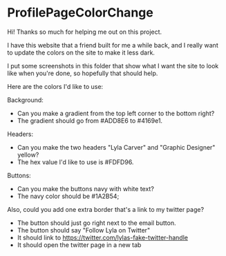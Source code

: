 # ProfilePageColorChange

Hi! Thanks so much for helping me out on this project.

I have this website that a friend built for me a while back,
and I really want to update the colors on the site to make it less dark.

I put some screenshots in this folder that show what I want the site
to look like when you're done, so hopefully that should help.

Here are the colors I'd like to use:

Background:

- Can you make a gradient from the top left corner to the bottom right?
- The gradient should go from #ADD8E6 to #4169e1.

Headers:

- Can you make the two headers "Lyla Carver" and "Graphic Designer" yellow?
- The hex value I'd like to use is #FDFD96.

Buttons:

- Can you make the buttons navy with white text?
- The navy color should be #1A2B54;

Also, could you add one extra border that's a link to my twitter page?

- The button should just go right next to the email button.
- The button should say "Follow Lyla on Twitter"
- It should link to https://twitter.com/lylas-fake-twitter-handle
- It should open the twitter page in a new tab
